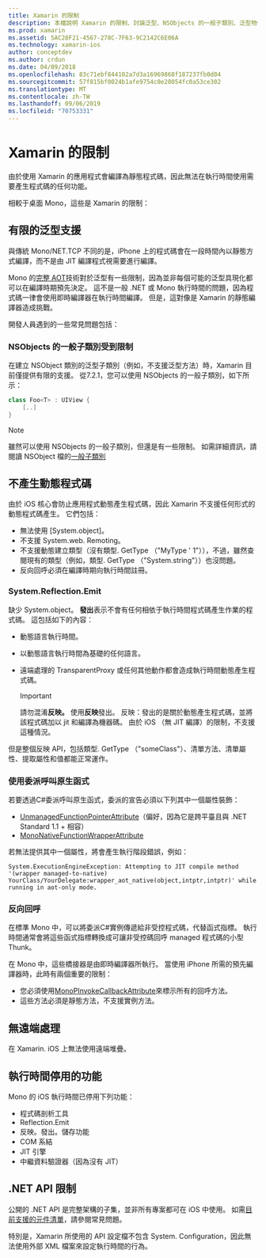 ```yaml
---
title: Xamarin 的限制
description: 本檔說明 Xamarin 的限制、討論泛型、NSObjects 的一般子類別、泛型物件中的 P/Invoke 等等。
ms.prod: xamarin
ms.assetid: 5AC28F21-4567-278C-7F63-9C2142C6E06A
ms.technology: xamarin-ios
author: conceptdev
ms.author: crdun
ms.date: 04/09/2018
ms.openlocfilehash: 83c71ebf844102a7d3a16969868f187237fb0d04
ms.sourcegitcommit: 57f815bf0024b1afe9754c0e28054fc0a53ce302
ms.translationtype: MT
ms.contentlocale: zh-TW
ms.lasthandoff: 09/06/2019
ms.locfileid: "70753331"
---
```

# <a name="limitations-of-xamarinios"></a>Xamarin 的限制

由於使用 Xamarin 的應用程式會編譯為靜態程式碼，因此無法在執行時間使用需要產生程式碼的任何功能。

相較于桌面 Mono，這些是 Xamarin 的限制：

 <a name="Limited_Generics_Support" />

## <a name="limited-generics-support"></a>有限的泛型支援

與傳統 Mono/NET.TCP 不同的是，iPhone 上的程式碼會在一段時間內以靜態方式編譯，而不是由 JIT 編譯程式視需要進行編譯。

Mono 的[完整 AOT](https://www.mono-project.com/docs/advanced/aot/#full-aot)技術對於泛型有一些限制，因為並非每個可能的泛型具現化都可以在編譯時期預先決定。 這不是一般 .NET 或 Mono 執行時間的問題，因為程式碼一律會使用即時編譯器在執行時間編譯。 但是，這對像是 Xamarin 的靜態編譯器造成挑戰。

開發人員遇到的一些常見問題包括：

 <a name="Generic_Subclasses_of_NSObjects_are_limited" />

### <a name="generic-subclasses-of-nsobjects-are-limited"></a>NSObjects 的一般子類別受到限制

在建立 NSObject 類別的泛型子類別（例如，不支援泛型方法）時，Xamarin 目前僅提供有限的支援。 從7.2.1，您可以使用 NSObjects 的一般子類別，如下所示：

```csharp
class Foo<T> : UIView {
    [..]
}
```

> [!NOTE]
> 雖然可以使用 NSObjects 的一般子類別，但還是有一些限制。 如需詳細資訊，請閱讀 NSObject 檔的[一般子類別](~/ios/internals/api-design/nsobject-generics.md)

 <a name="No_Dynamic_Code_Generation" />

## <a name="no-dynamic-code-generation"></a>不產生動態程式碼

由於 iOS 核心會防止應用程式動態產生程式碼，因此 Xamarin 不支援任何形式的動態程式碼產生。 它們包括：

- 無法使用 [System.object]。
- 不支援 System.web. Remoting。
- 不支援動態建立類型（沒有類型. GetType （"MyType ' 1"）），不過，雖然查閱現有的類型（例如，類型. GetType （"System.string"））也沒問題。
- 反向回呼必須在編譯時期向執行時間註冊。

 <a name="System.Reflection.Emit" />

### <a name="systemreflectionemit"></a>System.Reflection.Emit

缺少 System.object。 **發出**表示不會有任何相依于執行時間程式碼產生作業的程式碼。 這包括如下的內容：

- 動態語言執行時間。
- 以動態語言執行時間為基礎的任何語言。
- 遠端處理的 TransparentProxy 或任何其他動作都會造成執行時間動態產生程式碼。

  > [!IMPORTANT]
  > 請勿混淆**反映。** 使用**反映**發出。 反映：發出的是關於動態產生程式碼，並將該程式碼加以 jit 和編譯為機器碼。 由於 iOS （無 JIT 編譯）的限制，不支援這種情況。

但是整個反映 API，包括類型. GetType （"someClass"）、清單方法、清單屬性、提取屬性和值都能正常運作。

### <a name="using-delegates-to-call-native-functions"></a>使用委派呼叫原生函式

若要透過C#委派呼叫原生函式，委派的宣告必須以下列其中一個屬性裝飾：

- [UnmanagedFunctionPointerAttribute](xref:System.Runtime.InteropServices.UnmanagedFunctionPointerAttribute)（偏好，因為它是跨平臺且與 .NET Standard 1.1 + 相容）
- [MonoNativeFunctionWrapperAttribute](xref:ObjCRuntime.MonoNativeFunctionWrapperAttribute)

若無法提供其中一個屬性，將會產生執行階段錯誤，例如：

```
System.ExecutionEngineException: Attempting to JIT compile method '(wrapper managed-to-native) YourClass/YourDelegate:wrapper_aot_native(object,intptr,intptr)' while running in aot-only mode.
```

 <a name="Reverse_Callbacks" />

### <a name="reverse-callbacks"></a>反向回呼

在標準 Mono 中，可以將委派C#實例傳遞給非受控程式碼，代替函式指標。 執行時間通常會將這些函式指標轉換成可讓非受控碼回呼 managed 程式碼的小型 Thunk。

在 Mono 中，這些橋接器是由即時編譯器所執行。 當使用 iPhone 所需的預先編譯器時，此時有兩個重要的限制：

- 您必須使用[MonoPInvokeCallbackAttribute](xref:ObjCRuntime.MonoPInvokeCallbackAttribute)來標示所有的回呼方法。
- 這些方法必須是靜態方法，不支援實例方法。

<a name="No_Remoting" />

## <a name="no-remoting"></a>無遠端處理

在 Xamarin. iOS 上無法使用遠端堆疊。

 <a name="Runtime_Disabled_Features" />

## <a name="runtime-disabled-features"></a>執行時間停用的功能

Mono 的 iOS 執行時間已停用下列功能：

- 程式碼剖析工具
- Reflection.Emit
- 反映。發出。儲存功能
- COM 系結
- JIT 引擎
- 中繼資料驗證器（因為沒有 JIT）

 <a name=".NET_API_Limitations" />

## <a name="net-api-limitations"></a>.NET API 限制

公開的 .NET API 是完整架構的子集，並非所有專案都可在 iOS 中使用。 如需[目前支援的元件清單](~/cross-platform/internals/available-assemblies.md)，請參閱常見問題。

特別是，Xamarin 所使用的 API 設定檔不包含 System. Configuration，因此無法使用外部 XML 檔案來設定執行時間的行為。
